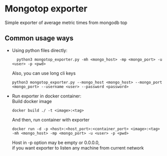 Mongotop exporter
===================================
Simple exporter of average metric times from mongodb top

Common usage ways
---------------

- Using python files directly:
  ```
    python3 mongotop_exporter.py -mh <mongo_host> -mp <mongo_port> -u <user> -p <pwd>
  ``` 
  Also, you can use long cli keys
  ```
  python3 mongotop_exporter.py --mongo_host <mongo_host> --mongo_port <mongo_port> --username <user> --password <password>
  ```
- Run exporter in docker container:  
  Build docker image
  ```
  docker build ./ -t <image>:<tag>
  ```
  And then, run container with exporter
  ```
  docker run -d -p <host>:<host_port>:<container_port> <image>:<tag> -mh <mongo_host> -mp <mongo_port> -u <user> -p <pwd>
  ```
  Host in -p option may be empty or 0.0.0.0,  
  if you want exporter to listen any machine from current network
